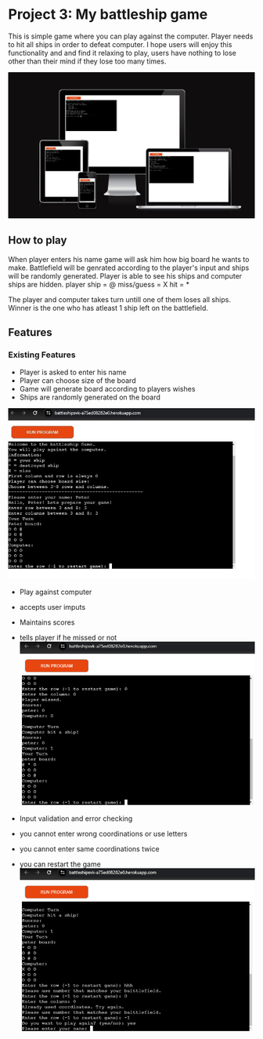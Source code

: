 # Project 3: My battleship game

This is simple game where you can play against the computer. Player needs to hit all ships in order to defeat computer.
I hope users will enjoy this functionality and and find it relaxing to play, users have nothing to lose other than their mind if they lose too many times.

![Responsice Mockup](https://github.com/PeterSvk1/Project-3/blob/main/views/ui.jpg)

## How to play
When player enters his name game will ask him how big board he wants to make.
Battlefield will be genrated according to the player's input and ships will be randomly generated.
Player is able to see his ships and computer ships are hidden.
player ship = @
miss/guess = X
hit = *

The player and computer takes turn untill one of them loses all ships.
Winner is the one who has atleast 1 ship left on the battlefield.

## Features 
### Existing Features

- Player is asked to enter his name
- Player can choose size of the board
- Game will generate board according to players wishes
- Ships are randomly generated on the board

![Responsice Mockup](https://github.com/PeterSvk1/Project-3/blob/main/views/start.jpg)

- Play against computer
- accepts user imputs
- Maintains scores
- tells player if he missed or not
![Responsice Mockup](https://github.com/PeterSvk1/Project-3/blob/main/views/score.jpg)

- Input validation and error checking
- you cannot enter wrong coordinations or use letters
- you cannot enter same coordinations twice
- you can restart the game
![Responsice Mockup](https://github.com/PeterSvk1/Project-3/blob/main/views/inputs.jpg)

